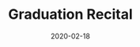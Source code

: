 ---
title: Graduation Recital
date: '2020-02-18'
time: '18:00'
location: Paul Hall, The Juilliard School
---